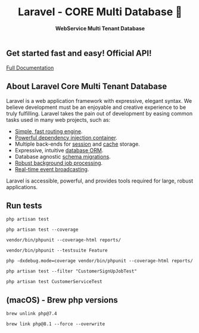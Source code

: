 <div align="center">
  <br>
  <h1>Laravel - CORE Multi Database 🌱</h1>
  <strong>WebService Multi Tenant Database</strong>
</div>
<br>

## Get started fast and easy! Official API!

<p align="left">
  <a href="#">Full Documentation</a>
</p>

## About Laravel Core Multi Tenant Database

Laravel is a web application framework with expressive, elegant syntax. We believe development must be an enjoyable and creative experience to be truly fulfilling. Laravel takes the pain out of development by easing common tasks used in many web projects, such as:

- [Simple, fast routing engine](https://laravel.com/docs/routing).
- [Powerful dependency injection container](https://laravel.com/docs/container).
- Multiple back-ends for [session](https://laravel.com/docs/session) and [cache](https://laravel.com/docs/cache) storage.
- Expressive, intuitive [database ORM](https://laravel.com/docs/eloquent).
- Database agnostic [schema migrations](https://laravel.com/docs/migrations).
- [Robust background job processing](https://laravel.com/docs/queues).
- [Real-time event broadcasting](https://laravel.com/docs/broadcasting).

Laravel is accessible, powerful, and provides tools required for large, robust applications.

## Run tests

`php artisan test`

`php artisan test --coverage`

`vendor/bin/phpunit --coverage-html reports/`

`vendor/bin/phpunit --testsuite Feature`

`php -dxdebug.mode=coverage vendor/bin/phpunit --coverage-html reports/`

`php artisan test --filter "CustomerSignUpJobTest"`

`php artisan test CustomerServiceTest`

## (macOS) - Brew php versions

`brew unlink php@7.4`

`brew link php@8.1 --force --overwrite`
